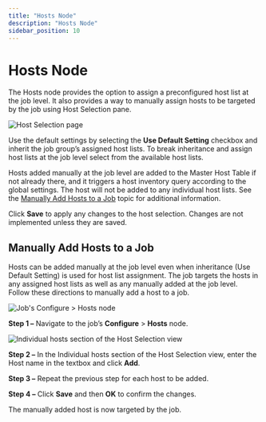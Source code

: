 ```yaml
---
title: "Hosts Node"
description: "Hosts Node"
sidebar_position: 10
---
```


# Hosts Node

The Hosts node provides the option to assign a preconfigured host list at the job level. It also
provides a way to manually assign hosts to be targeted by the job using Host Selection pane.

![Host Selection page](/images/accessanalyzer/12.0/admin/jobs/job/configure/hostselection.webp)

Use the default settings by selecting the **Use Default Setting** checkbox and inherit the job
group’s assigned host lists. To break inheritance and assign host lists at the job level select from
the available host lists.

Hosts added manually at the job level are added to the Master Host Table if not already there, and
it triggers a host inventory query according to the global settings. The host will not be added to
any individual host lists. See the [Manually Add Hosts to a Job](#manually-add-hosts-to-a-job) topic
for additional information.

Click **Save** to apply any changes to the host selection. Changes are not implemented unless they
are saved.

## Manually Add Hosts to a Job

Hosts can be added manually at the job level even when inheritance (Use Default Setting) is used for
host list assignment. The job targets the hosts in any assigned host lists as well as any manually
added at the job level. Follow these directions to manually add a host to a job.

![Job's Configure > Hosts node](/images/accessanalyzer/12.0/admin/jobs/job/configure/hostsnode.webp)

**Step 1 –** Navigate to the job’s **Configure** > **Hosts** node.

![Individual hosts section of the Host Selection view](/images/accessanalyzer/12.0/admin/jobs/job/configure/hostselectionindividualhosts.webp)

**Step 2 –** In the Individual hosts section of the Host Selection view, enter the Host name in the
textbox and click **Add**.

**Step 3 –** Repeat the previous step for each host to be added.

**Step 4 –** Click **Save** and then **OK** to confirm the changes.

The manually added host is now targeted by the job.
